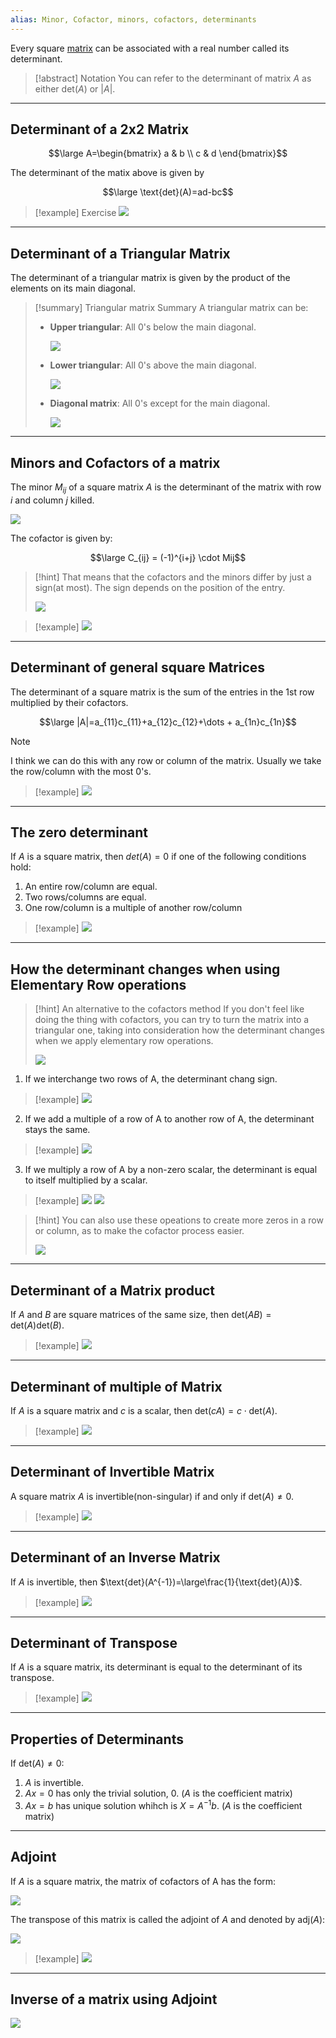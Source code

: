 ```yaml
---
alias: Minor, Cofactor, minors, cofactors, determinants
---
```

Every square [matrix](Matrices.md) can be associated with a real number called its determinant.


> [!abstract] Notation
> You can refer to the determinant of matrix $A$ as either det($A$) or |$A$|.

---

## Determinant of a 2x2 Matrix

$$\large A=\begin{bmatrix}
a & b \\ c & d
\end{bmatrix}$$

The determinant of the matix above is given by

$$\large \text{det}(A)=ad-bc$$

> [!example] Exercise
> ![](../z_images/Pasted%20image%2020230810122936.png)

---

## Determinant of a Triangular Matrix

The determinant of a triangular matrix is given by the product of the elements on its main diagonal.

> [!summary] Triangular matrix Summary
> A triangular matrix can be:
> - **Upper triangular**: All 0's below the main diagonal.
>   
> 	![](../z_images/Pasted%20image%2020230810123719.png)
> - **Lower triangular**: All 0's above the main diagonal.
> 
> 	![](../z_images/Pasted%20image%2020230810123736.png)
> - **Diagonal matrix**: All 0's except for the main diagonal.
> 
> 	![](../z_images/Pasted%20image%2020230810123749.png)

---

## Minors and Cofactors of a matrix

The minor $M_{ij}$ of a square matrix $A$ is the determinant of the matrix with row $i$ and column $j$ killed.

![](../z_images/Pasted%20image%2020230811174914.png)

The cofactor is given by:

$$\large C_{ij} = (-1)^{i+j} \cdot Mij$$


> [!hint]
> That means that the cofactors and the minors differ by just a sign(at most). The sign depends on the position of the entry.
> 
> ![](../z_images/Pasted%20image%2020230811174851.png)

> [!example]
> ![](../z_images/Pasted%20image%2020230811195826.png)

---

## Determinant of general square Matrices

The determinant of a square matrix is the sum of the entries in the 1st row multiplied by their cofactors.

$$\large |A|=a_{11}c_{11}+a_{12}c_{12}+\dots + a_{1n}c_{1n}$$


> [!note]
> I think we can do this with any row or column of the matrix.
> Usually we take the row/column with the most 0's.

> [!example]
> ![](../z_images/Pasted%20image%2020230811200346.png)

---

## The zero determinant

If $A$ is a square matrix, then $det(A)=0$ if one of the following conditions hold:

1) An entire row/column are equal.
2) Two rows/columns are equal.
3) One row/column is a multiple of another row/column


> [!example]
> ![](../z_images/Pasted%20image%2020230813114849.png)

---

## How the determinant changes when using Elementary Row operations

> [!hint] An alternative to the cofactors method
> If you don't feel like doing the thing with cofactors, you can try to turn the matrix into a triangular one, taking into consideration how the determinant changes when we apply elementary row operations.
> 
> ![](../z_images/Pasted%20image%2020230813122547.png)


1) If we interchange two rows of A, the determinant chang sign.

> [!example]
> ![](../z_images/Pasted%20image%2020230813115615.png)

2) If we add a multiple of a row of A to another row of A, the determinant stays the same.

> [!example]
> ![](../z_images/Pasted%20image%2020230813115635.png)

3) If we multiply a row of A by a non-zero scalar, the determinant is equal to itself multiplied by a scalar.

> [!example]
> ![](../z_images/Pasted%20image%2020230813120401.png)
> ![](../z_images/Pasted%20image%2020230813120413.png)

> [!hint]
> You can also use these opeations to create more zeros in a row or column, as to make the cofactor process easier.
> 
> ![](../z_images/Pasted%20image%2020230813122827.png)

---

## Determinant of a Matrix product

If $A$ and $B$ are square matrices of the same size, then $\text{det}(AB)=\text{det}(A)\text{det}(B)$.

> [!example]
> ![](../z_images/Pasted%20image%2020230813181325.png)

---

## Determinant of multiple of Matrix

If $A$ is a square matrix and $c$ is a scalar, then $\text{det}(cA)=c \cdot \text{det}(A)$.

> [!example]
> ![](../z_images/Pasted%20image%2020230813181854.png)

---

## Determinant of Invertible Matrix

A square matrix $A$ is invertible(non-singular) if and only if $\text{det}(A) \neq 0$.


> [!example]
> ![](../z_images/Pasted%20image%2020230813182551.png)

---

## Determinant of an Inverse Matrix

If $A$ is invertible, then $\text{det}(A^{-1})=\large\frac{1}{\text{det}(A)}$.

> [!example]
> ![](../z_images/Pasted%20image%2020230813182825.png)

---

## Determinant of Transpose

If $A$ is a square matrix, its determinant is equal to the determinant of its transpose.

> [!example]
> ![](../z_images/Pasted%20image%2020230813183054.png)

---

## Properties of Determinants

If $\text{det}(A)  \neq 0$:
1) $A$ is invertible.
2) $Ax = 0$ has only the trivial solution, 0. ($A$ is the coefficient matrix)
3) $Ax=b$ has unique solution whihch is $X=A^{-1}b$. ($A$ is the coefficient matrix)

---

## Adjoint

If $A$ is a square matrix, the matrix of cofactors of A has the form:

![](../z_images/Pasted%20image%2020230814131000.png)


The transpose of this matrix is called the adjoint of $A$ and denoted by $\text{adj}(A)$:

![](../z_images/Pasted%20image%2020230814131134.png)

> [!example]
> ![](../z_images/Pasted%20image%2020230814131305.png)

---

## Inverse of a matrix using Adjoint

![](../z_images/Pasted%20image%2020230814131616.png)
